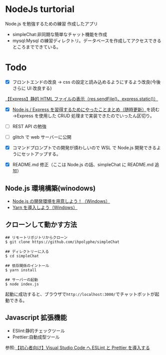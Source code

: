 # NodeJs turtorial

Node.js を勉強するための練習
作成したアプリ

- simpleChat:非同期な簡単なチャット機能を作成
- mysql:Mysql の練習ディレクトリ。データベースを作成してアクセスできるところまでできている。

# Todo

- [x] フロントエンドの改良
      → css の設定と読み込めるようにするよう改良(今後さらに UI 改良する)

[【Express】静的 HTML ファイルの表示（res.sendFile()、express.static()）](https://www.i-ryo.com/entry/2020/04/16/215205)

- [x] [Node.js / Express を習得するためにやったことまとめ（随時更新）](https://qiita.com/i-ryo/items/d7416e0c4a6035c30288)を読む
      →Express を使用した CRUD 処理まで実装できたのでいったん区切り。

- [ ] REST API の勉強

- [ ] glitch で web サーバーに公開
- [x] コマンドプロンプトでの開発が煩わしいので WSL で Node.js 開発できるようにセットアップする。
- [x] README.md 修正（ここは Node.js の話、simpleChat に README.md 追加）

## Node.js 環境構築(winodows)

- [Node.js の開発環境を用意しよう！（Windows）](https://prog-8.com/docs/nodejs-env-win)
- [Yarn を導入しよう（Windows）](https://qiita.com/kurararara/items/21c70c4adfd3bb323412)

## クローンして動かす方法

```
## リモートリポジトリからクローン
$ git clone https://github.com/ihpolyphe/simpleChat

## ディレクトリーに入る
$ cd simpleChat

## 依存関係のイントール
$ yarn install

## サーバーの起動
$ node index.js
```

起動に成功すると、ブラウザで`http://localhost:3000/`でチャットボットが起動できる。

## Javascript 拡張機能

- ESlint:静的チェックツール
- Prettier:自動成型ツール

参照:[【初心者向け】Visual Studio Code へ ESLint と Prettier を導入する](https://qiita.com/genbu-jp/items/a48bcb9df209b71c2de3)

